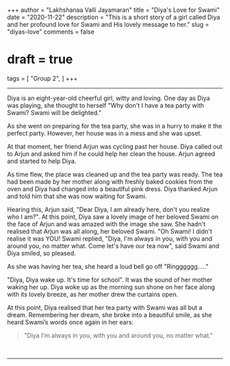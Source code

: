 +++
author = "Lakhshanaa Valli Jayamaran"
title = "Diya's Love for Swami"
date = "2020-11-22"
description = "This is a short story of a girl called Diya and her profound love for Swami and His lovely message to her."
slug = "diyas-love"
comments = false
# draft = true
tags = [
    "Group 2",
]
+++

---

Diya is an eight-year-old cheerful girl, witty and loving. One day as Diya was playing, she thought to herself "Why don't I have a tea party with Swami? Swami will be delighted."  

As she went on preparing for the tea party, she was in a hurry to make it the perfect party. However, her house was in a mess and she was upset. 

At that moment, her friend Arjun was cycling past her house. Diya called out to Arjun and asked him if he could help her clean the house. Arjun agreed and started to help Diya.  

As time flew, the place was cleaned up and the tea party was ready. The tea had been made by her mother along with freshly baked cookies from the oven and Diya had changed into a beautiful pink dress. Diya thanked Arjun and told him that she was now waiting for Swami.

Hearing this, Arjun said, "Dear Diya, I am already here, don't you realize who I am?". At this point, Diya saw a lovely image of her beloved Swami on the face of Arjun and was amazed with the image she saw. She hadn't realised that Arjun was all along, her beloved Swami. "Oh Swami! I didn't realise it was YOU!  Swami replied, "Diya, I'm always in you, with you and around you, no matter what. Come let's have our tea now", said Swami and Diya smiled, so pleased.  

As she was having her tea, she heard a loud bell go off "Ringggggg....."

"Diya, Diya wake up. It's time for school". It was the sound of her mother waking her up. Diya woke up as the morning sun shone on her face along with its lovely breeze, as her mother drew the curtains open.  

At this point, Diya realised that her tea party with Swami was all but a dream. Remembering her dream, she broke into a beautiful smile, as she heard Swami’s words once again in her ears:

>"Diya I'm always in you, with you and around you, no matter what."

<br>

---
